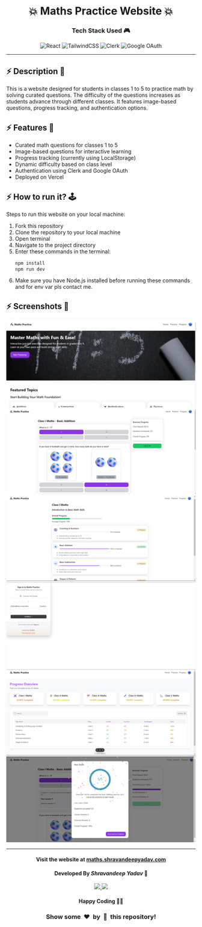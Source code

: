 <h1 align='center'><b>💥 Maths Practice Website 💥</b></h1>

<h3 align='center'>Tech Stack Used 🎮</h3>

<div align='center'>
  
  ![React](https://img.shields.io/badge/react-%2320232a.svg?style=for-the-badge&logo=react&logoColor=%2361DAFB)
  ![TailwindCSS](https://img.shields.io/badge/tailwindcss-%2338B2AC.svg?style=for-the-badge&logo=tailwind-css&logoColor=white)
  ![Clerk](https://img.shields.io/badge/clerk-6C47FF.svg?style=for-the-badge&logo=clerk&logoColor=white)
  ![Google OAuth](https://img.shields.io/badge/Google_OAuth-4285F4?style=for-the-badge&logo=google&logoColor=white)
  
</div>

---

## :zap: Description 📃

This is a website designed for students in classes 1 to 5 to practice math by solving curated questions. The difficulty of the questions increases as students advance through different classes. It features image-based questions, progress tracking, and authentication options.

## :zap: Features 🚀

- Curated math questions for classes 1 to 5
- Image-based questions for interactive learning
- Progress tracking (currently using LocalStorage)
- Dynamic difficulty based on class level
- Authentication using Clerk and Google OAuth
- Deployed on Vercel

## :zap: How to run it? 🕹️

Steps to run this website on your local machine:

1. Fork this repository
2. Clone the repository to your local machine
3. Open terminal
4. Navigate to the project directory
5. Enter these commands in the terminal:
   ```
   npm install
   npm run dev
   ```
6. Make sure you have Node.js installed before running these commands and for env var pls contact me.

## :zap: Screenshots 📸

![Home Page](./client/images/Home.png)
![Exercises With Questions](./client/images/QwtImage.png)
![Progress Updation](./client/images/Progress2.png)
![Authentication Using Clerk](./client/images/ClerkAuthPage.png)
![Progress Page](./client/images/ProgressPage.png)
![Submission Modal](./client/images/SubmissionModal.png)

---

<h4 align='center'>Visit the website at <a href="https://maths.shravandeepyadav.com">maths.shravandeepyadav.com</a></h4>

<h4 align='center'>Developed By <b><i>Shravandeep Yadav</i></b> 👦</h4>
<p align='center'>
  <a href="https://www.linkedin.com/in/shravandeep-yadav-94ab6222b/">
    <img src='https://img.shields.io/badge/linkedin-%230077B5.svg?style=for-the-badge&logo=linkedin&logoColor=white' />
  </a>
  <a href="https://github.com/Spy156">
    <img src='https://img.shields.io/badge/github-%23121011.svg?style=for-the-badge&logo=github&logoColor=white' />
  </a>
</p>

<h4 align='center'>Happy Coding 🧑‍💻</h4>

<h3 align="center">Show some &nbsp;❤️&nbsp; by &nbsp;🌟&nbsp; this repository!</h3>
